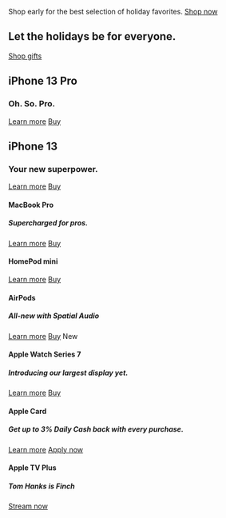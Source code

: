 Shop early for the best selection of holiday favorites.
[Shop now](/us/shop/goto/gifts)

## Let the holidays&nbsp;be for everyone.
[Shop gifts](/us/shop/goto/gifts)

## iPhone 13 Pro

### Oh. So. Pro.
[Learn more](/iphone-13-pro/)
[Buy](/us/shop/goto/buy_iphone/iphone_13_pro)

## iPhone 13

### Your new superpower.
[Learn more](/iphone-13/)
[Buy](/us/shop/goto/buy_iphone/iphone_13)

#### MacBook Pro

##### Supercharged for pros.
[Learn more](/macbook-pro-14-and-16/)
[Buy](/us/shop/goto/buy_mac/macbook_pro_14)

#### HomePod mini
[Learn more](/homepod-mini/)
[Buy](/us/shop/goto/buy_homepod/homepod_mini)

#### AirPods

##### All-new with Spatial Audio
[Learn more](/airpods-3rd-generation/)
[Buy](/us/shop/goto/product/MME73)
New

#### Apple Watch Series 7

##### Introducing our largest display yet.
[Learn more](/apple-watch-series-7/)
[Buy](/us/shop/goto/buy_watch/apple_watch_series_7)

#### Apple Card

##### Get up to 3% Daily&nbsp;Cash back with every purchase.
[Learn more](/apple-card/)
[Apply now](https://card.apple.com/apply/start/?referrer=apy-200-100018)

#### Apple TV Plus

##### Tom Hanks is Finch
[Stream now](https://tv.apple.com/movie/umc.cmc.47dkj9f2ho3h8dwxixflz65q5?itscg=10000&amp;itsct=atv-apl_hp-pmo_wch-FinchTile-211006)
